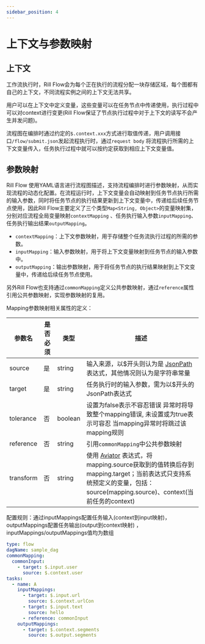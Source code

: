 ```yaml
---
sidebar_position: 4
---
```


# 上下文与参数映射

## 上下文

工作流执行时，Rill Flow会为每个正在执行的流程分配一块存储区域，每个图都有自己的上下文，不同流程实例之间的上下文无法共享。

用户可以在上下文中定义变量，这些变量可以在任务节点中传递使用，执行过程中可以对context进行变更(Rill
Flow保证了节点执行过程中对于上下文的读写不会产生并发问题)。

流程图在编排时通过约定的`$.context.xxx`方式进行取值传递，用户调用接口`/flow/submit.json`发起流程执行时，通过`request body`
将流程执行所需的上下文变量传入，任务执行过程中就可以按约定获取到相应上下文变量值。

## 参数映射

Rill Flow
使用YAML语言进行流程图描述，支持流程编排时进行参数映射，从而实现流程的动态化配置。在流程运行时，上下文变量会自动映射到任务节点执行所需的输入参数，同时将任务节点的执行结果更新到上下文变量中，传递给后续任务节点使用，因此Rill
Flow主要定义了三个类型`Map<String, Object>`的变量映射集，分别对应流程全局变量映射`contextMapping`
、任务执行输入参数`inputMapping`、任务执行输出结果`outputMapping`。

- `contextMapping`：上下文参数映射，用于存储整个任务流执行过程的所需的参数。
- `inputMapping`：输入参数映射，用于将上下文变量映射到任务节点的输入参数中。
- `outputMapping`：输出参数映射，用于将任务节点的执行结果映射到上下文变量中，传递给后续任务节点使用。

另外Rill Flow也支持通过`commonMapping`定义公共参数映射，通过`reference`属性引用公共参数映射，实现参数映射的复用。

Mapping参数映射相关属性的定义：

| 参数名       | 是否必须 | 类型      | 描述                                                                                                                                                                     |
|-----------|------|---------|------------------------------------------------------------------------------------------------------------------------------------------------------------------------|
| source    | 是    | string  | 输入来源，以$开头则认为是 [JsonPath](https://github.com/json-path/JsonPath) 表达式，其他情况则认为是字符串常量                                                                                      |
| target    | 是    | string  | 任务执行时的输入参数，需为以$开头的JsonPath表达式                                                                                                                                          |
| tolerance | 否    | boolean | 设置为false表示不容忍错误 异常时将导致整个mapping错误, 未设置或为true表示可容忍 当mapping异常时将跳过该mapping规则                                                                                             |
| reference | 否    | string  | 引用`commonMapping`中公共参数映射                                                                                                                                               |
| transform | 否    | string  | 使用 [Aviator](https://github.com/killme2008/aviatorscript) 表达式，将mapping.source获取到的值转换后存到mapping.target；当前表达式只支持系统预定义的变量，包括：source(mapping.source)、context(当前任务的context) |

配置规则：通过inputMappings配置任务输入(context到input映射)，outputMappings配置任务输出(output到context映射)
，inputMappings/outputMappings值均为数组

```yaml
type: flow
dagName: sample_dag
commonMapping:
  commonInput:
    - target: $.input.user
      source: $.context.user
tasks:
  - name: A
    inputMappings:
      - target: $.input.url
        source: $.context.urlCon
      - target: $.input.text
        source: hello
      - reference: commonInput
    outputMappings:
      - target: $.context.segments
        source: $.output.segments
```